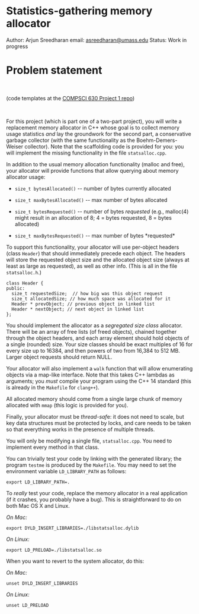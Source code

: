 Statistics-gathering memory allocator
=====================================

Author: Arjun Sreedharan
email: asreedharan@umass.edu
Status: Work in progress




Problem statement
=================
 

(code templates at the [COMPSCI 630 Project 1
repo](https://github.com/UMass-COMPSCI-630/Spring2017/tree/master/projects/project-1
))

 

For this project (which is part one of a two-part project), you will write a
replacement memory allocator in C++ whose goal is to collect memory usage
statistics *and* lay the groundwork for the second part, a conservative garbage
collector (with the same functionality as the Boehm-Demers-Weiser collector).
Note that the scaffolding code is provided for you: you will implement the
missing functionality in the file `statsalloc.cpp`.

In addition to the usual memory allocation functionality (malloc and free), your
allocator will provide functions that allow querying about memory allocator
usage:

-   `size_t bytesAllocated()` -- number of bytes currently allocated

-   `size_t maxBytesAllocated()` -- max number of bytes allocated

-   `size_t bytesRequested()` -- number of bytes *requested* (e.g., malloc(4)
    might result in an allocation of 8; 4 = bytes requested, 8 = bytes
    allocated)

-   `size_t maxBytesRequested()` -- max number of bytes \*requested\*

To support this functionality, your allocator will use per-object headers (class
`Header`) that should immediately precede each object. The headers will store
the requested object size and the allocated object size (always at least as
large as requested), as well as other info. (This is all in the file
`statsalloc.h`.)

~~~~~~~~~~~~~~~~~~~~~~~~~~~~~~~~~~~~~~~~~~~~~~~~~~~~~~~~~~~~~~~~~~~~~~~~~~~~~~~~
class Header {
public:
  size_t requestedSize;  // how big was this object request
  size_t allocatedSize; // how much space was allocated for it
  Header * prevObject; // previous object in linked list
  Header * nextObject; // next object in linked list
};
~~~~~~~~~~~~~~~~~~~~~~~~~~~~~~~~~~~~~~~~~~~~~~~~~~~~~~~~~~~~~~~~~~~~~~~~~~~~~~~~

You should implement the allocator as a *segregated size class* allocator. There
will be an array of free lists (of freed objects), chained together through the
object headers, and each array element should hold objects of a single (rounded)
size. Your size classes should be exact multiples of 16 for every size up to
16384, and then powers of two from 16,384 to 512 MB. Larger object requests
should return NULL.

Your allocator will also implement a `walk` function that will allow enumerating
objects via a map-like interface. Note that this takes C++ lambdas as arguments;
you *must* compile your program using the C++ 14 standard (this is already in
the `Makefile` for `clang++`).

All allocated memory should come from a single large chunk of memory allocated
with `mmap` (this logic is provided for you).

Finally, your allocator must be *thread-saf*e: it does not need to scale, but
key data structures must be protected by locks, and care needs to be taken so
that everything works in the presence of multiple threads.

You will only be modifying a single file, `statsalloc.cpp`. You need to
implement every method in that class.

You can trivially test your code by linking with the generated library; the
program `testme` is produced by the `Makefile`. You may need to set the
environment variable `LD_LIBRARY_PATH` as follows:

`export LD_LIBRARY_PATH=.`

To *really* test your code, replace the memory allocator in a real application
(if it crashes, you probably have a bug). This is straightforward to do on both
Mac OS X and Linux.

*On Mac:*

`export DYLD_INSERT_LIBRARIES=./libstatsalloc.dylib`

*On Linux:*

`export LD_PRELOAD=./libstatsalloc.so`

When you want to revert to the system allocator, do this:

*On Mac:*

`unset​ DYLD_INSERT_LIBRARIES`

*On Linux:*

`unset​ LD_PRELOAD`
